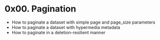 # 0x00. Pagination

 - How to paginate a dataset with simple page and page_size parameters
 - How to paginate a dataset with hypermedia metadata
 - How to paginate in a deletion-resilient manner
